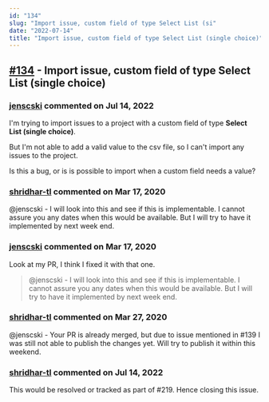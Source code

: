 ```yaml
---
id: "134"
slug: "Import issue, custom field of type Select List (si"
date: "2022-07-14"
title: "Import issue, custom field of type Select List (single choice)"
---
```



## [#134](https://github.com/shridhar-tl/jira-assistant/issues/134) - Import issue, custom field of type Select List (single choice)

### [jenscski](https://github.com/jenscski) commented on Jul 14, 2022

I'm trying to import issues to a project with a custom field of type **Select List (single choice)**.

But I'm not able to add a valid value to the csv file, so I can't import any issues to the project.

Is this a bug, or is is possible to import when a custom field needs a value?

### [shridhar-tl](https://github.com/shridhar-tl) commented on Mar 17, 2020

@jenscski - I will look into this and see if this is implementable. I cannot assure you any dates when this would be available. But I will try to have it implemented by next week end.

### [jenscski](https://github.com/jenscski) commented on Mar 17, 2020

Look at my PR, I think I fixed it with that one.

> @jenscski - I will look into this and see if this is implementable. I cannot assure you any dates when this would be available. But I will try to have it implemented by next week end.



### [shridhar-tl](https://github.com/shridhar-tl) commented on Mar 27, 2020

@jenscski - Your PR is already merged, but due to issue mentioned in #139 I was still not able to publish the changes yet. Will try to publish it within this weekend.

### [shridhar-tl](https://github.com/shridhar-tl) commented on Jul 14, 2022

This would be resolved or tracked as part of #219. Hence closing this issue.
